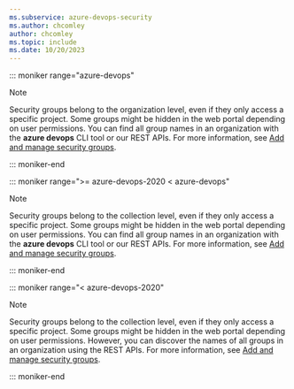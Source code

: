 ```yaml
---
ms.subservice: azure-devops-security
ms.author: chcomley
author: chcomley
ms.topic: include
ms.date: 10/20/2023
---
```


::: moniker range="azure-devops"

> [!NOTE]  
> Security groups belong to the organization level, even if they only access a specific project. Some groups might be hidden in the web portal depending on user permissions. You can find all group names in an organization with the **azure devops** CLI tool or our REST APIs. For more information, see [Add and manage security groups](../add-manage-security-groups.md).

::: moniker-end

::: moniker range=">= azure-devops-2020 < azure-devops"

> [!NOTE]  
> Security groups belong to the collection level, even if they only access a specific project. Some groups might be hidden in the web portal depending on user permissions. You can find all group names in an organization with the **azure devops** CLI tool or our REST APIs. For more information, see [Add and manage security groups](../add-manage-security-groups.md).

::: moniker-end

::: moniker range="< azure-devops-2020"

> [!NOTE]  
> Security groups belong to the collection level, even if they only access a specific project. Some groups might be hidden in the web portal depending on user permissions. However, you can discover the names of all groups in an organization using the REST APIs. For more information, see [Add and manage security groups](/rest/api/azure/devops/security/?view=azure-devops-rest-6.0&preserve-view=true).

::: moniker-end
